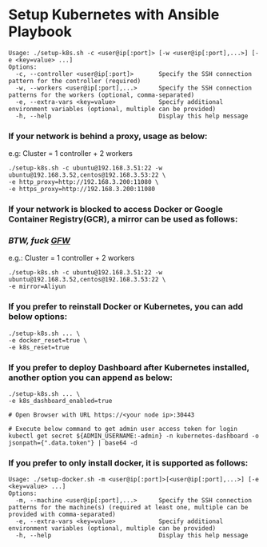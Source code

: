 # Setup Kubernetes with Ansible Playbook

```shell
Usage: ./setup-k8s.sh -c <user@ip[:port]> [-w <user@ip[:port],...>] [-e <key=value> ...]
Options:
  -c, --controller <user@ip[:port]>       Specify the SSH connection pattern for the controller (required)
  -w, --workers <user@ip[:port],...>      Specify the SSH connection patterns for the workers (optional, comma-separated)
  -e, --extra-vars <key=value>            Specify additional environment variables (optional, multiple can be provided)
  -h, --help                              Display this help message
```

### If your network is behind a proxy, usage as below:
e.g: Cluster = 1 controller + 2 workers 
```shell
./setup-k8s.sh -c ubuntu@192.168.3.51:22 -w ubuntu@192.168.3.52,centos@192.168.3.53:22 \
-e http_proxy=http://192.168.3.200:11080 \
-e https_proxy=http://192.168.3.200:11080
```

### If your network is blocked to access Docker or Google Container Registry(GCR), a mirror can be used as follows:
### *BTW, fuck [GFW](https://zh.wikipedia.org/wiki/%E9%98%B2%E7%81%AB%E9%95%BF%E5%9F%8E)*
e.g.: Cluster = 1 controller + 2 workers
```shell
./setup-k8s.sh -c ubuntu@192.168.3.51:22 -w ubuntu@192.168.3.52,centos@192.168.3.53:22 \
-e mirror=Aliyun
```

### If you prefer to reinstall Docker or Kubernetes, you can add below options:
```shell
./setup-k8s.sh ... \
-e docker_reset=true \
-e k8s_reset=true
```

### If you prefer to deploy Dashboard after Kubernetes installed, another option you can append as below:
```shell
./setup-k8s.sh ... \
-e k8s_dashboard_enabled=true

# Open Browser with URL https://<your node ip>:30443

# Execute below command to get admin user access token for login
kubectl get secret ${ADMIN_USERNAME:-admin} -n kubernetes-dashboard -o jsonpath={".data.token"} | base64 -d
```

### If you prefer to only install docker, it is supported as follows:
```shell
Usage: ./setup-docker.sh -m <user@ip[:port]>[<user@ip[:port],...>] [-e <key=value> ...]
Options:
  -m, --machine <user@ip[:port],...>      Specify the SSH connection patterns for the machine(s) (required at least one, multiple can be provided with comma-separated)
  -e, --extra-vars <key=value>            Specify additional environment variables (optional, multiple can be provided)
  -h, --help                              Display this help message
```